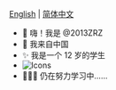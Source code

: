 [English](https://github.com/2013ZRZ/2013ZRZ/blob/main/README.md) | [简体中文](https://github.com/2013ZRZ/2013ZRZ/blob/main/README_zh-cn.md)
- 👋 嗨！我是 @2013ZRZ
- 🎈 我来自中国
- ✨ 我是一个 12 岁的学生
- ![Icons](https://mobaicons.com/icons/bash,c,cpp,csharp,debian,git,github,json,markdown,python?perline=10)
- 🏃🏻‍♂️ 仍在努力学习中……

